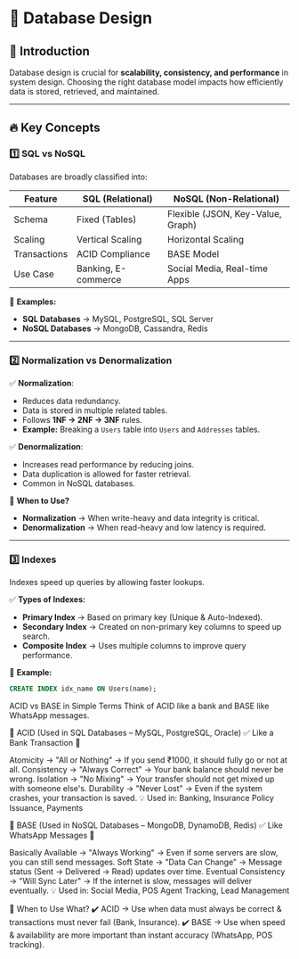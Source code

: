 # 📌 Database Design  

## 🚀 Introduction  
Database design is crucial for **scalability, consistency, and performance** in system design. Choosing the right database model impacts how efficiently data is stored, retrieved, and maintained.  

---

## 🔥 Key Concepts  

### 1️⃣ **SQL vs NoSQL**  
Databases are broadly classified into:  

| Feature        | SQL (Relational) | NoSQL (Non-Relational) |
|---------------|-----------------|-----------------------|
| Schema        | Fixed (Tables)  | Flexible (JSON, Key-Value, Graph) |
| Scaling       | Vertical Scaling | Horizontal Scaling |
| Transactions  | ACID Compliance | BASE Model |
| Use Case      | Banking, E-commerce | Social Media, Real-time Apps |

📌 **Examples:**  
- **SQL Databases** → MySQL, PostgreSQL, SQL Server  
- **NoSQL Databases** → MongoDB, Cassandra, Redis  

---

### 2️⃣ **Normalization vs Denormalization**  
✅ **Normalization**:  
- Reduces data redundancy.  
- Data is stored in multiple related tables.  
- Follows **1NF → 2NF → 3NF** rules.  
- **Example:** Breaking a `Users` table into `Users` and `Addresses` tables.  

✅ **Denormalization**:  
- Increases read performance by reducing joins.  
- Data duplication is allowed for faster retrieval.  
- Common in NoSQL databases.  

📌 **When to Use?**  
- **Normalization** → When write-heavy and data integrity is critical.  
- **Denormalization** → When read-heavy and low latency is required.  

---

### 3️⃣ **Indexes**  
Indexes speed up queries by allowing faster lookups.  

✅ **Types of Indexes:**  
- **Primary Index** → Based on primary key (Unique & Auto-Indexed).  
- **Secondary Index** → Created on non-primary key columns to speed up search.  
- **Composite Index** → Uses multiple columns to improve query performance.  

📌 **Example:**  
```sql
CREATE INDEX idx_name ON Users(name);
```

ACID vs BASE in Simple Terms
Think of ACID like a bank and BASE like WhatsApp messages.

🔹 ACID (Used in SQL Databases – MySQL, PostgreSQL, Oracle)
✅ Like a Bank Transaction 🏦

Atomicity → "All or Nothing" → If you send ₹1000, it should fully go or not at all.
Consistency → "Always Correct" → Your bank balance should never be wrong.
Isolation → "No Mixing" → Your transfer should not get mixed up with someone else's.
Durability → "Never Lost" → Even if the system crashes, your transaction is saved.
💡 Used in: Banking, Insurance Policy Issuance, Payments

🔹 BASE (Used in NoSQL Databases – MongoDB, DynamoDB, Redis)
✅ Like WhatsApp Messages 📱

Basically Available → "Always Working" → Even if some servers are slow, you can still send messages.
Soft State → "Data Can Change" → Message status (Sent → Delivered → Read) updates over time.
Eventual Consistency → "Will Sync Later" → If the internet is slow, messages will deliver eventually.
💡 Used in: Social Media, POS Agent Tracking, Lead Management

🚀 When to Use What?
✔️ ACID → Use when data must always be correct & transactions must never fail (Bank, Insurance).
✔️ BASE → Use when speed & availability are more important than instant accuracy (WhatsApp, POS tracking).